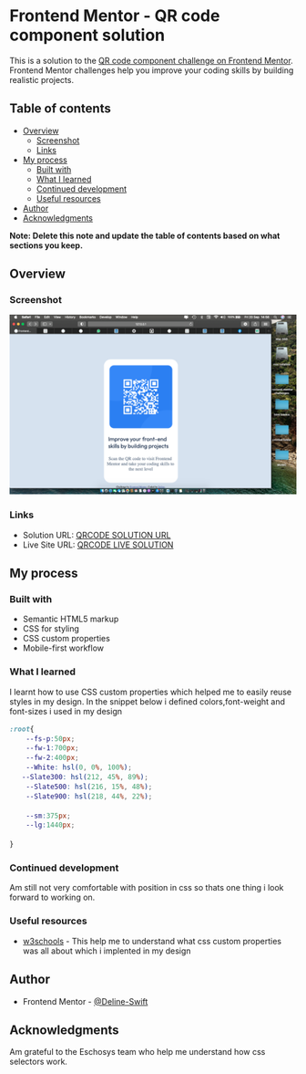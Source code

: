 # Frontend Mentor - QR code component solution

This is a solution to the [QR code component challenge on Frontend Mentor](https://www.frontendmentor.io/challenges/qr-code-component-iux_sIO_H). Frontend Mentor challenges help you improve your coding skills by building realistic projects. 

## Table of contents

- [Overview](#overview)
  - [Screenshot](#screenshot)
  - [Links](#links)
- [My process](#my-process)
  - [Built with](#built-with)
  - [What I learned](#what-i-learned)
  - [Continued development](#continued-development)
  - [Useful resources](#useful-resources)
- [Author](#author)
- [Acknowledgments](#acknowledgments)

**Note: Delete this note and update the table of contents based on what sections you keep.**

## Overview

### Screenshot

![screenshot of qrcode page](./images/Screenshot.png)

### Links

- Solution URL: [QRCODE SOLUTION URL](https://github.com/Deline-swift/fem-qrcode)
- Live Site URL: [QRCODE LIVE SOLUTION](https://deline-swift.github.io/fem-qrcode/)

## My process

### Built with

- Semantic HTML5 markup
- CSS for styling
- CSS custom properties
- Mobile-first workflow


### What I learned

I learnt how to use CSS custom properties which helped me to easily reuse styles in my design. In the snippet below i defined colors,font-weight and font-sizes i used in my design




```css
:root{
    --fs-p:50px;
    --fw-1:700px;
    --fw-2:400px;
    --White: hsl(0, 0%, 100%);
   --Slate300: hsl(212, 45%, 89%);
    --Slate500: hsl(216, 15%, 48%);
    --Slate900: hsl(218, 44%, 22%);

    --sm:375px;
    --lg:1440px;
    
}
```



### Continued development
Am still not very comfortable with position in css so thats one thing i look forward to working on.


### Useful resources

- [w3schools](https://www.w3schools.com) - This help me to understand what css custom properties was all about which i implented in my design




## Author


- Frontend Mentor - [@Deline-Swift](https://www.frontendmentor.io/profile/Deline-swift)


## Acknowledgments

Am grateful to the Eschosys team who help me understand how css selectors work.



